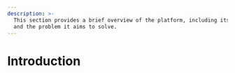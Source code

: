 ```yaml
---
description: >-
  This section provides a brief overview of the platform, including its goals
  and the problem it aims to solve.
---
```


# Introduction

